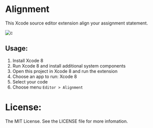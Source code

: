 # Alignment

This Xcode source editor extension align your assignment statement.

![c](https://cloud.githubusercontent.com/assets/1665104/16102266/ae4a0b24-33a8-11e6-943e-9a00eb6e9802.gif)

## Usage:

1. Install Xcode 8
2. Run Xcode 8 and install additional system components
5. Open this project in Xcode 8 and run the extension
6. Choose an app to run: Xcode 8
7. Select your code
8. Choose menu `Editor > Alignment`

License:
=================
The MIT License. See the LICENSE file for more infomation.

